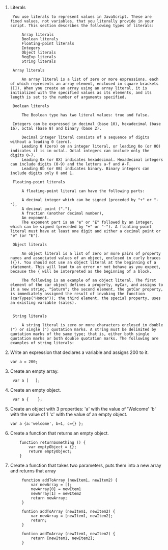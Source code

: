 1. Literals

		You use literals to represent values in JavaScript. These are fixed values, not variables, that you literally provide in your script. This section describes the following types of literals:

			Array literals
			Boolean literals
			Floating-point literals
			Integers
			Object literals
			RegExp literals
			String literals

		Array literals

			An array literal is a list of zero or more expressions, each of which represents an array element, enclosed in square brackets ([]). When you create an array using an array literal, it is initialized with the specified values as its elements, and its length is set to the number of arguments specified.

		Boolean literals

			The Boolean type has two literal values: true and false.

		Integers can be expressed in decimal (base 10), hexadecimal (base 16), octal (base 8) and binary (base 2).

			Decimal integer literal consists of a sequence of digits without a leading 0 (zero).
			Leading 0 (zero) on an integer literal, or leading 0o (or 0O) indicates it is in octal. Octal integers can include only the digits 0-7.
			Leading 0x (or 0X) indicates hexadecimal. Hexadecimal integers can include digits (0-9) and the letters a-f and A-F.
			Leading 0b (or 0B) indicates binary. Binary integers can include digits only 0 and 1.

		Floating-point literals

			A floating-point literal can have the following parts:

			A decimal integer which can be signed (preceded by "+" or "-"),
			A decimal point ("."),
			A fraction (another decimal number),
			An exponent.
			The exponent part is an "e" or "E" followed by an integer, which can be signed (preceded by "+" or "-"). A floating-point literal must have at least one digit and either a decimal point or "e" (or "E").

		Object literals

			An object literal is a list of zero or more pairs of property names and associated values of an object, enclosed in curly braces ({}). You should not use an object literal at the beginning of a statement. This will lead to an error or not behave as you expect, because the { will be interpreted as the beginning of a block.

			The following is an example of an object literal. The first element of the car object defines a property, myCar, and assigns to it a new string, "Saturn"; the second element, the getCar property, is immediately assigned the result of invoking the function (carTypes("Honda")); the third element, the special property, uses an existing variable (sales).


		String literals

			A string literal is zero or more characters enclosed in double (") or single (') quotation marks. A string must be delimited by quotation marks of the same type; that is, either both single quotation marks or both double quotation marks. The following are examples of string literals:

2.	Write an expression that declares a variable and assigns 200 to it.

		var a = 200;

3. Create an empty array.

		var a [   ];

4. Create an empty object.
		
		var a {    };

5.	Create an object with 3 properties:
			'a' with the value of 'Welcome'
			'b' with the value of 1
			'c' with the value of an empty object.

		var a {a:'welcome', b=1, c={} };

6.  Create a function that returns an empty object.

			function returnSomething () {
				var emptyObject = {};
				return emptyObject;
			}

7. Create a function that takes two parameters, puts them into a new array and returns that array
			
			function addToArray (newItem1, newItem2) {
				var newArray = [];
				newArray[0] = newItem1
				newArray[1] = newItem2
				return newArray;
			}

			funtion addToArray (newItem1, newItem2) {
				var newArray = [newItem1, newItem2];
				return;
			}

			funtion addToArray (newItem1, newItem2) {
				return [newItem1, newItem2];
			}